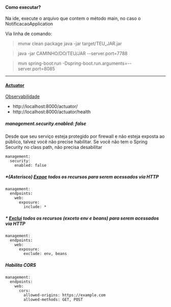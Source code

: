 #### Como executar?
Na ide, execute o arquivo que contem o método main, no caso o NotificacaoApplication

Via linha de comando:
> mvnw clean package
> java -jar target/TEU_JAR.jar

> java -jar CAMINHO/DO/TEU/JAR --server.port=7788

> mvn spring-boot:run -Dspring-boot.run.arguments=--server.port=8085

---
#### [Actuator](https://docs.spring.io/spring-boot/docs/current/reference/htmlsingle/)

[Observabilidade](https://medium.com/codigorefinado/padr%C3%B5es-de-microservi%C3%A7os-observabilidade-2be3141746de)

- http://localhost:8000/actuator/
- http://localhost:8000/actuator/health


##### management.security.enabled: false
Desde que seu serviço esteja protegido por firewall e não esteja exposta ao público, talvez você não precise habilitar.
Se você não tem o Spring Security no class path, não precisa desabilitar

```
management:
  security:
    enabled: false
```

##### *(Asterisco) [Expoe](https://docs.spring.io/spring-boot/docs/current/reference/html/production-ready-endpoints.html#production-ready-endpoints-exposing-endpoints) todos os recursos para serem acessados via HTTP
     
```
management:
  endpoints:
    web:
      exposure:
        include: *
```

##### * [Exclui](https://docs.spring.io/spring-boot/docs/current/reference/html/production-ready-endpoints.html#production-ready-endpoints-exposing-endpoints) todos os recursos (exceto env e beans) para serem acessados via HTTP
```
management:
  endpoints:
    web:
      exposure:
        exclude: env, beans
```

##### Habilita CORS

```
management:
  endpoints:
    web:
      cors:
        allowed-origins: https://example.com
        allowed-methods: GET, POST
```

